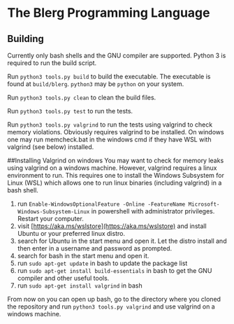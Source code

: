 # The Blerg Programming Language
## Building
Currently only bash shells and the GNU compiler are supported. Python 3
is required to run the build script.

Run `python3 tools.py build` to build the executable. The executable is found
at `build/blerg`. `python3` may be `python` on your system.

Run `python3 tools.py clean` to clean the build files.

Run `python3 tools.py test` to run the tests.

Run `python3 tools.py valgrind` to run the tests using valgrind to check memory
violations. Obviously requires valgrind to be installed. On windows one may run
memcheck.bat in the windows cmd if they have WSL with valgrind (see below) installed.

##Installing Valgrind on windows
You may want to check for memory leaks using valgrind on a windows machine.
However, valgrind requires a linux environment to run. This requires one to
install the Windows Subsystem for Linux (WSL) which allows one to run linux
binaries (including valgrind) in a bash shell.

1. run `Enable-WindowsOptionalFeature -Online -FeatureName Microsoft-Windows-Subsystem-Linux`
in powershell with administrator privileges. Restart your computer.
2. visit [https://aka.ms/wslstore](https://aka.ms/wslstore) and install Ubuntu
or your preferred linux distro.
3. search for Ubuntu in the start menu and open it. Let the distro install and
then enter in a username and password as prompted.
4. search for bash in the start menu and open it.
5. run `sudo apt-get update` in bash to update the package list
6. run `sudo apt-get install build-essentials` in bash to get the GNU compiler
and other useful tools.
7. run `sudo apt-get install valgrind` in bash

From now on you can open up bash, go to the directory where you cloned the
repository and run `python3 tools.py valgrind` and use valgrind on a windows
machine.